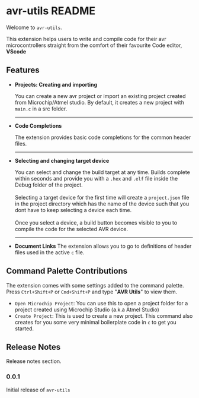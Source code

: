# avr-utils README

Welcome to `avr-utils`.

This extension helps users to write and compile code for their avr microcontrollers straight from the comfort of their favourite Code editor, **VScode**

## Features

- **Projects: Creating and importing**
  <!-- ![Projects]assets/projects.png) -->

  You can create a new avr project or import an existing project created from Microchip/Atmel studio. By default, it creates a new project with `main.c` in a src folder.
  <hr>

- **Code Completions**
  <!-- ![Completions]assets/completions.png) -->

  The extension provides basic code completions for the common header files.
  <hr>

- **Selecting and changing target device**
  <!-- ![Selecting]assets/selecting.gif) -->

  You can select and change the build target at any time. Builds complete within seconds and provide you with a `.hex` and `.elf` file inside the Debug folder of the project.<br><br>
  Selecting a target device for the first time will create a `project.json` file in the project directory which has the name of the device such that you dont have to keep selecting a device each time.<br><br>
  Once you select a device, a build button becomes visible to you to compile the code for the selected AVR device.
  <hr>

- **Document Links**
  The extension allows you to go to definitions of header files used in the active `c` file.

<!-- ## Requirements

If you have any requirements or dependencies, add a section describing those and how to install and configure them. -->

## Command Palette Contributions

The extension comes with some settings added to the command palette. Press `Ctrl+Shift+P` or `Cmd+Shift+P` and type "**AVR Utils**" to view them.

- `Open Microchip Project`: You can use this to open a project folder for a project created using Microchip Studio (a.k.a Atmel Studio)
- `Create Project`: This is used to create a new project. This command also creates for you some very minimal boilerplate code in `c` to get you started.

<!-- ## Known Issues

Calling out known issues can help limit users opening duplicate issues against your extension. -->

## Release Notes

Release notes section.

### 0.0.1

Initial release of `avr-utils`
